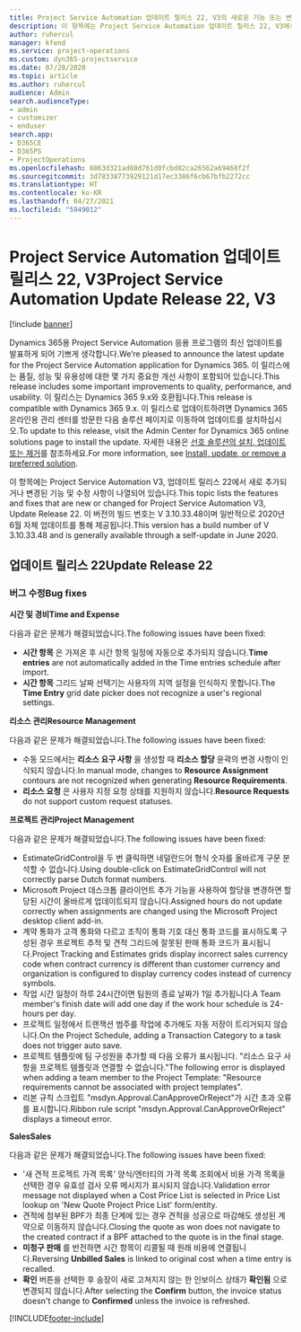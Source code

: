 ```yaml
---
title: Project Service Automation 업데이트 릴리스 22, V3의 새로운 기능 또는 변경된 기능
description: 이 항목에는 Project Service Automation 업데이트 릴리스 22, V3에서 사용할 수 있는 기능 및 수정 사항이 나열되어 있습니다.
author: ruhercul
manager: kfend
ms.service: project-operations
ms.custom: dyn365-projectservice
ms.date: 07/28/2020
ms.topic: article
ms.author: ruhercul
audience: Admin
search.audienceType:
- admin
- customizer
- enduser
search.app:
- D365CE
- D365PS
- ProjectOperations
ms.openlocfilehash: 8863d321ad88d761d0fcbd82ca26562a69468f2f
ms.sourcegitcommit: 3d78338773929121d17ec3386f6cb67bfb2272cc
ms.translationtype: HT
ms.contentlocale: ko-KR
ms.lasthandoff: 04/27/2021
ms.locfileid: "5949012"
---
```

# <a name="project-service-automation-update-release-22-v3"></a><span data-ttu-id="edcd3-103">Project Service Automation 업데이트 릴리스 22, V3</span><span class="sxs-lookup"><span data-stu-id="edcd3-103">Project Service Automation Update Release 22, V3</span></span>

[!include [banner](../includes/psa-now-project-operations.md)]

<span data-ttu-id="edcd3-104">Dynamics 365용 Project Service Automation 응용 프로그램의 최신 업데이트를 발표하게 되어 기쁘게 생각합니다.</span><span class="sxs-lookup"><span data-stu-id="edcd3-104">We’re pleased to announce the latest update for the Project Service Automation application for Dynamics 365.</span></span> <span data-ttu-id="edcd3-105">이 릴리스에는 품질, 성능 및 유용성에 대한 몇 가지 중요한 개선 사항이 포함되어 있습니다.</span><span class="sxs-lookup"><span data-stu-id="edcd3-105">This release includes some important improvements to quality, performance, and usability.</span></span> <span data-ttu-id="edcd3-106">이 릴리스는 Dynamics 365 9.x와 호환됩니다.</span><span class="sxs-lookup"><span data-stu-id="edcd3-106">This release is compatible with Dynamics 365 9.x.</span></span> <span data-ttu-id="edcd3-107">이 릴리스로 업데이트하려면 Dynamics 365 온라인용 관리 센터를 방문한 다음 솔루션 페이지로 이동하여 업데이트를 설치하십시오.</span><span class="sxs-lookup"><span data-stu-id="edcd3-107">To update to this release, visit the Admin Center for Dynamics 365 online solutions page to install the update.</span></span> <span data-ttu-id="edcd3-108">자세한 내용은 [선호 솔루션의 설치, 업데이트 또는 제거](/power-platform/admin/install-remove-preferred-solution)를 참조하세요.</span><span class="sxs-lookup"><span data-stu-id="edcd3-108">For more information, see [Install, update, or remove a preferred solution](/power-platform/admin/install-remove-preferred-solution).</span></span>

<span data-ttu-id="edcd3-109">이 항목에는 Project Service Automation V3, 업데이트 릴리스 22에서 새로 추가되거나 변경된 기능 및 수정 사항이 나열되어 있습니다.</span><span class="sxs-lookup"><span data-stu-id="edcd3-109">This topic lists the features and fixes that are new or changed for Project Service Automation V3, Update Release 22.</span></span> <span data-ttu-id="edcd3-110">이 버전의 빌드 번호는 V 3.10.33.48이며 일반적으로 2020년 6월 자체 업데이트를 통해 제공됩니다.</span><span class="sxs-lookup"><span data-stu-id="edcd3-110">This version has a build number of V 3.10.33.48 and is generally available through a self-update in June 2020.</span></span>

## <a name="update-release-22"></a><span data-ttu-id="edcd3-111">업데이트 릴리스 22</span><span class="sxs-lookup"><span data-stu-id="edcd3-111">Update Release 22</span></span>

### <a name="bug-fixes"></a><span data-ttu-id="edcd3-112">버그 수정</span><span class="sxs-lookup"><span data-stu-id="edcd3-112">Bug fixes</span></span>



<span data-ttu-id="edcd3-113">**시간 및 경비**</span><span class="sxs-lookup"><span data-stu-id="edcd3-113">**Time and Expense**</span></span>

<span data-ttu-id="edcd3-114">다음과 같은 문제가 해결되었습니다.</span><span class="sxs-lookup"><span data-stu-id="edcd3-114">The following issues have been fixed:</span></span>

- <span data-ttu-id="edcd3-115">**시간 항목** 은 가져온 후 시간 항목 일정에 자동으로 추가되지 않습니다.</span><span class="sxs-lookup"><span data-stu-id="edcd3-115">**Time entries** are not automatically added in the Time entries schedule after import.</span></span>
- <span data-ttu-id="edcd3-116">**시간 항목** 그리드 날짜 선택기는 사용자의 지역 설정을 인식하지 못합니다.</span><span class="sxs-lookup"><span data-stu-id="edcd3-116">The **Time Entry** grid date picker does not recognize a user's regional settings.</span></span>

<span data-ttu-id="edcd3-117">**리소스 관리**</span><span class="sxs-lookup"><span data-stu-id="edcd3-117">**Resource Management**</span></span>

<span data-ttu-id="edcd3-118">다음과 같은 문제가 해결되었습니다.</span><span class="sxs-lookup"><span data-stu-id="edcd3-118">The following issues have been fixed:</span></span>

- <span data-ttu-id="edcd3-119">수동 모드에서는 **리소스 요구 사항** 을 생성할 때 **리소스 할당** 윤곽의 변경 사항이 인식되지 않습니다.</span><span class="sxs-lookup"><span data-stu-id="edcd3-119">In manual mode, changes to **Resource Assignment** contours are not recognized when generating **Resource Requirements**.</span></span>
- <span data-ttu-id="edcd3-120">**리소스 요청** 은 사용자 지정 요청 상태를 지원하지 않습니다.</span><span class="sxs-lookup"><span data-stu-id="edcd3-120">**Resource Requests** do not support custom request statuses.</span></span>

<span data-ttu-id="edcd3-121">**프로젝트 관리**</span><span class="sxs-lookup"><span data-stu-id="edcd3-121">**Project Management**</span></span>

<span data-ttu-id="edcd3-122">다음과 같은 문제가 해결되었습니다.</span><span class="sxs-lookup"><span data-stu-id="edcd3-122">The following issues have been fixed:</span></span>

- <span data-ttu-id="edcd3-123">EstimateGridControl을 두 번 클릭하면 네덜란드어 형식 숫자를 올바르게 구문 분석할 수 없습니다.</span><span class="sxs-lookup"><span data-stu-id="edcd3-123">Using double-click on EstimateGridControl will not correctly parse Dutch format numbers.</span></span>
- <span data-ttu-id="edcd3-124">Microsoft Project 데스크톱 클라이언트 추가 기능을 사용하여 할당을 변경하면 할당된 시간이 올바르게 업데이트되지 않습니다.</span><span class="sxs-lookup"><span data-stu-id="edcd3-124">Assigned hours do not update correctly when assignments are changed using the Microsoft Project desktop client add-in.</span></span>
- <span data-ttu-id="edcd3-125">계약 통화가 고객 통화와 다르고 조직이 통화 기호 대신 통화 코드를 표시하도록 구성된 경우 프로젝트 추적 및 견적 그리드에 잘못된 판매 통화 코드가 표시됩니다.</span><span class="sxs-lookup"><span data-stu-id="edcd3-125">Project Tracking and Estimates grids display incorrect sales currency code when contract currency is different than customer currency and organization is configured to display currency codes instead of currency symbols.</span></span>
- <span data-ttu-id="edcd3-126">작업 시간 일정이 하루 24시간이면 팀원의 종료 날짜가 1일 추가됩니다.</span><span class="sxs-lookup"><span data-stu-id="edcd3-126">A Team member's finish date will add one day if the work hour schedule is 24-hours per day.</span></span>
- <span data-ttu-id="edcd3-127">프로젝트 일정에서 트랜잭션 범주를 작업에 추가해도 자동 저장이 트리거되지 않습니다.</span><span class="sxs-lookup"><span data-stu-id="edcd3-127">On the Project Schedule, adding a Transaction Category to a task does not trigger auto save.</span></span>
- <span data-ttu-id="edcd3-128">프로젝트 템플릿에 팀 구성원을 추가할 때 다음 오류가 표시됩니다. "리소스 요구 사항을 프로젝트 템플릿과 연결할 수 없습니다."</span><span class="sxs-lookup"><span data-stu-id="edcd3-128">The following error is displayed when adding a team member to the Project Template: "Resource requirements cannot be associated with project templates".</span></span> 
- <span data-ttu-id="edcd3-129">리본 규칙 스크립트 "msdyn.Approval.CanApproveOrReject"가 시간 초과 오류를 표시합니다.</span><span class="sxs-lookup"><span data-stu-id="edcd3-129">Ribbon rule script "msdyn.Approval.CanApproveOrReject" displays a timeout error.</span></span>

<span data-ttu-id="edcd3-130">**Sales**</span><span class="sxs-lookup"><span data-stu-id="edcd3-130">**Sales**</span></span>

<span data-ttu-id="edcd3-131">다음과 같은 문제가 해결되었습니다.</span><span class="sxs-lookup"><span data-stu-id="edcd3-131">The following issues have been fixed:</span></span>

- <span data-ttu-id="edcd3-132">'새 견적 프로젝트 가격 목록' 양식/엔터티의 가격 목록 조회에서 비용 가격 목록을 선택한 경우 유효성 검사 오류 메시지가 표시되지 않습니다.</span><span class="sxs-lookup"><span data-stu-id="edcd3-132">Validation error message not displayed when a Cost Price List is selected in Price List lookup on 'New Quote Project Price List' form/entity.</span></span>
- <span data-ttu-id="edcd3-133">견적에 첨부된 BPF가 최종 단계에 있는 경우 견적을 성공으로 마감해도 생성된 계약으로 이동하지 않습니다.</span><span class="sxs-lookup"><span data-stu-id="edcd3-133">Closing the quote as won does not navigate to the created contract if a BPF attached to the quote is in the final stage.</span></span>
- <span data-ttu-id="edcd3-134">**미청구 판매** 를 반전하면 시간 항목이 리콜될 때 원래 비용에 연결됩니다.</span><span class="sxs-lookup"><span data-stu-id="edcd3-134">Reversing **Unbilled Sales** is linked to original cost when a time entry is recalled.</span></span>
- <span data-ttu-id="edcd3-135">**확인** 버튼을 선택한 후 송장이 새로 고쳐지지 않는 한 인보이스 상태가 **확인됨** 으로 변경되지 않습니다.</span><span class="sxs-lookup"><span data-stu-id="edcd3-135">After selecting the **Confirm** button, the invoice status doesn't change to **Confirmed** unless the invoice is refreshed.</span></span>


[!INCLUDE[footer-include](../includes/footer-banner.md)]